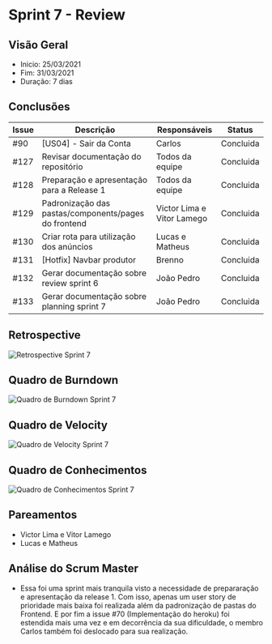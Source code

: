 # Sprint 7 - Review

## Visão Geral
- Inicio: 25/03/2021
- Fim: 31/03/2021
- Duração: 7 dias
 
## Conclusões
| Issue | Descrição | Responsáveis | Status
|--|--|--|--|
|#90|[US04] - Sair da Conta|Carlos|Concluida
|#127|Revisar documentação do repositório|Todos da equipe|Concluida
|#128|Preparação e apresentação para a Release 1|Todos da equipe|Concluida
|#129|Padronização das pastas/components/pages do frontend|Victor Lima e Vitor Lamego|Concluida
|#130|Criar rota para utilização dos anúncios|Lucas e Matheus|Concluida
|#131|[Hotfix] Navbar produtor|Brenno|Concluida
|#132|Gerar documentação sobre review sprint 6|João Pedro|Concluida
|#133|Gerar documentação sobre planning sprint 7|João Pedro|Concluida

## Retrospective
![Retrospective Sprint 7](../../img/retrospective_7.png)

## Quadro de Burndown
![Quadro de Burndown Sprint 7](../../img/burndown_7.png)

## Quadro de Velocity
![Quadro de Velocity Sprint 7](../../img/velocity_7.png)

## Quadro de Conhecimentos
![Quadro de Conhecimentos Sprint 7](../../img/conhecimentos_7.png)

## Pareamentos
- Victor Lima e Vitor Lamego
- Lucas e Matheus

## Análise do Scrum Master
- Essa foi uma sprint mais tranquila visto a necessidade de prepararação e apresentação da release 1. Com isso, apenas um user story de prioridade mais baixa foi realizada além da padronização de pastas do Frontend. E por fim a issue #70 (Implementação do heroku) foi estendida mais uma vez e em decorrência da sua dificuldade, o membro Carlos também foi deslocado para sua realização.
